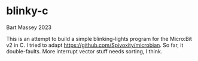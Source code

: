# blinky-c
Bart Massey 2023

This is an attempt to build a simple blinking-lights program
for the Micro:Bit v2 in C. I tried to adapt
<https://github.com/Spivoxity/microbian>. So far, it
double-faults. More interrupt vector stuff needs sorting, I
think.
